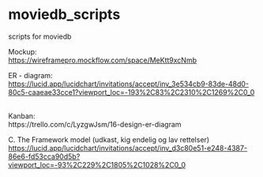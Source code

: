 # moviedb_scripts
scripts for moviedb
<br>

Mockup:
<br>
https://wireframepro.mockflow.com/space/MeKtt9xcNmb
<br>

ER - diagram:
<br>
https://lucid.app/lucidchart/invitations/accept/inv_3e534cb9-83de-48d0-80c5-caaeae33cce1?viewport_loc=-193%2C83%2C2310%2C1269%2C0_0

<br>
Kanban:
<br>
https://trello.com/c/LyzgwJsm/16-design-er-diagram


C. The Framework model (udkast, kig endelig og lav rettelser)
https://lucid.app/lucidchart/invitations/accept/inv_d3c80e51-e248-4387-86e6-fd53cca90d5b?viewport_loc=-93%2C229%2C1805%2C1028%2C0_0

